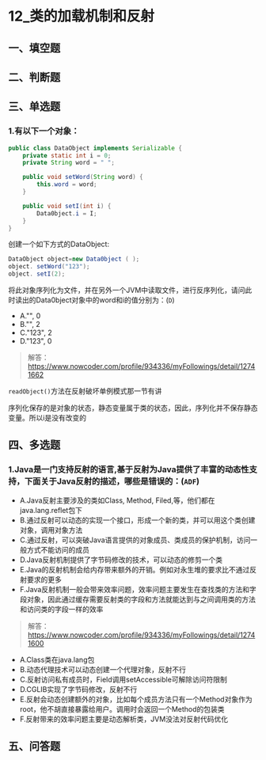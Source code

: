 # 12_类的加载机制和反射

## 一、填空题

## 二、判断题

## 三、单选题
### 1.有以下一个对象：
```java
public class DataObject implements Serializable {
    private static int i = 0;
    private String word = " ";

    public void setWord(String word) {
        this.word = word;
    }

    public void setI(int i) {
        Data0bject.i = I;
    }
}
```
创建一个如下方式的DataObject:
```java
DataObject object=new Data0bject ( );
object. setWord("123");
object. setI(2);
```
将此对象序列化为文件，并在另外一个JVM中读取文件，进行反序列化，请问此时读出的Data0bject对象中的word和i的值分别为：(`D`)
+ A."", 0
+ B."", 2
+ C."123", 2
+ D."123", 0

> 解答：https://www.nowcoder.com/profile/934336/myFollowings/detail/12741662

`readObject()`方法在反射破坏单例模式那一节有讲

序列化保存的是对象的状态，静态变量属于类的状态，因此，序列化并不保存静态变量。所以i是没有改变的

## 四、多选题
### 1.Java是一门支持反射的语言,基于反射为Java提供了丰富的动态性支持，下面关于Java反射的描述，哪些是错误的：(`ADF`)
+ A.Java反射主要涉及的类如Class, Method, Filed,等，他们都在java.lang.reflet包下
+ B.通过反射可以动态的实现一个接口，形成一个新的类，并可以用这个类创建对象，调用对象方法
+ C.通过反射，可以突破Java语言提供的对象成员、类成员的保护机制，访问一般方式不能访问的成员
+ D.Java反射机制提供了字节码修改的技术，可以动态的修剪一个类
+ E.Java的反射机制会给内存带来额外的开销。例如对永生堆的要求比不通过反射要求的更多
+ F.Java反射机制一般会带来效率问题，效率问题主要发生在查找类的方法和字段对象，因此通过缓存需要反射类的字段和方法就能达到与之间调用类的方法和访问类的字段一样的效率


> 解答：https://www.nowcoder.com/profile/934336/myFollowings/detail/12741600

+ A.Class类在java.lang包
+ B.动态代理技术可以动态创建一个代理对象，反射不行
+ C.反射访问私有成员时，Field调用setAccessible可解除访问符限制
+ D.CGLIB实现了字节码修改，反射不行
+ E.反射会动态创建额外的对象，比如每个成员方法只有一个Method对象作为root，他不胡直接暴露给用户。调用时会返回一个Method的包装类
+ F.反射带来的效率问题主要是动态解析类，JVM没法对反射代码优化


## 五、问答题